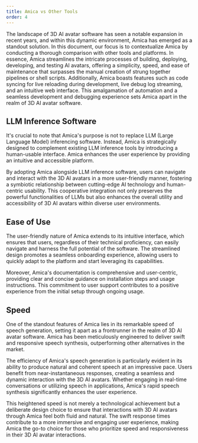 ```yaml
---
title: Amica vs Other Tools
order: 4
---
```


The landscape of 3D AI avatar software has seen a notable expansion in recent years, and within this dynamic environment, Amica has emerged as a standout solution. In this document, our focus is to contextualize Amica by conducting a thorough comparison with other tools and platforms. In essence, Amica streamlines the intricate processes of building, deploying, developing, and testing AI avatars, offering a simplicity, speed, and ease of maintenance that surpasses the manual creation of strung together pipelines or shell scripts. Additionally, Amica boasts features such as code syncing for live reloading during development, live debug log streaming, and an intuitive web interface. This amalgamation of automation and a seamless development and debugging experience sets Amica apart in the realm of 3D AI avatar software.

## LLM Inference Software

It's crucial to note that Amica's purpose is not to replace LLM (Large Language Model) inferencing software. Instead, Amica is strategically designed to complement existing LLM inference tools by introducing a human-usable interface. Amica enhances the user experience by providing an intuitive and accessible platform.

By adopting Amica alongside LLM inference software, users can navigate and interact with the 3D AI avatars in a more user-friendly manner, fostering a symbiotic relationship between cutting-edge AI technology and human-centric usability. This cooperative integration not only preserves the powerful functionalities of LLMs but also enhances the overall utility and accessibility of 3D AI avatars within diverse user environments.

## Ease of Use

The user-friendly nature of Amica extends to its intuitive interface, which ensures that users, regardless of their technical proficiency, can easily navigate and harness the full potential of the software. The streamlined design promotes a seamless onboarding experience, allowing users to quickly adapt to the platform and start leveraging its capabilities.

Moreover, Amica's documentation is comprehensive and user-centric, providing clear and concise guidance on installation steps and usage instructions. This commitment to user support contributes to a positive experience from the initial setup through ongoing usage.

## Speed

One of the standout features of Amica lies in its remarkable speed of speech generation, setting it apart as a frontrunner in the realm of 3D AI avatar software. Amica has been meticulously engineered to deliver swift and responsive speech synthesis, outperforming other alternatives in the market.

The efficiency of Amica's speech generation is particularly evident in its ability to produce natural and coherent speech at an impressive pace. Users benefit from near-instantaneous responses, creating a seamless and dynamic interaction with the 3D AI avatars. Whether engaging in real-time conversations or utilizing speech in applications, Amica's rapid speech synthesis significantly enhances the user experience.

This heightened speed is not merely a technological achievement but a deliberate design choice to ensure that interactions with 3D AI avatars through Amica feel both fluid and natural. The swift response times contribute to a more immersive and engaging user experience, making Amica the go-to choice for those who prioritize speed and responsiveness in their 3D AI avatar interactions.
